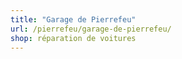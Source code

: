 ```yaml
---
title: "Garage de Pierrefeu"
url: /pierrefeu/garage-de-pierrefeu/
shop: réparation de voitures
---
```

